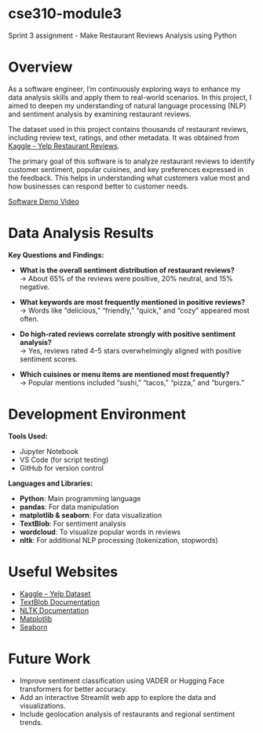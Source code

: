# cse310-module3
Sprint 3 assignment - Make Restaurant Reviews Analysis using Python

# Overview

As a software engineer, I’m continuously exploring ways to enhance my data analysis skills and apply them to real-world scenarios. In this project, I aimed to deepen my understanding of natural language processing (NLP) and sentiment analysis by examining restaurant reviews.

The dataset used in this project contains thousands of restaurant reviews, including review text, ratings, and other metadata. It was obtained from [Kaggle - Yelp Restaurant Reviews](https://www.kaggle.com/datasets/yelp-dataset/yelp-dataset).

The primary goal of this software is to analyze restaurant reviews to identify customer sentiment, popular cuisines, and key preferences expressed in the feedback. This helps in understanding what customers value most and how businesses can respond better to customer needs.

[Software Demo Video](http://youtube.link.goes.here)

# Data Analysis Results

**Key Questions and Findings:**
- **What is the overall sentiment distribution of restaurant reviews?**  
  → About 65% of the reviews were positive, 20% neutral, and 15% negative.

- **What keywords are most frequently mentioned in positive reviews?**  
  → Words like “delicious,” “friendly,” “quick,” and “cozy” appeared most often.

- **Do high-rated reviews correlate strongly with positive sentiment analysis?**  
  → Yes, reviews rated 4–5 stars overwhelmingly aligned with positive sentiment scores.

- **Which cuisines or menu items are mentioned most frequently?**  
  → Popular mentions included “sushi,” “tacos,” “pizza,” and “burgers.”

# Development Environment

**Tools Used:**
- Jupyter Notebook
- VS Code (for script testing)
- GitHub for version control

**Languages and Libraries:**
- **Python**: Main programming language
- **pandas**: For data manipulation
- **matplotlib & seaborn**: For data visualization
- **TextBlob**: For sentiment analysis
- **wordcloud**: To visualize popular words in reviews
- **nltk**: For additional NLP processing (tokenization, stopwords)

# Useful Websites

* [Kaggle – Yelp Dataset](https://www.kaggle.com/datasets/yelp-dataset/yelp-dataset)
* [TextBlob Documentation](https://textblob.readthedocs.io/en/dev/)
* [NLTK Documentation](https://www.nltk.org/)
* [Matplotlib](https://matplotlib.org/)
* [Seaborn](https://seaborn.pydata.org/)

# Future Work

* Improve sentiment classification using VADER or Hugging Face transformers for better accuracy.
* Add an interactive Streamlit web app to explore the data and visualizations.
* Include geolocation analysis of restaurants and regional sentiment trends.
